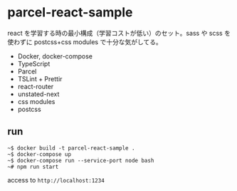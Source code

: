 # parcel-react-sample

react を学習する時の最小構成（学習コストが低い）のセット。sass や scss を使わずに postcss+css modules で十分な気がしてる。

- Docker, docker-compose
- TypeScript
- Parcel
- TSLint + Prettir
- react-router
- unstated-next
- css modules
- postcss

## run

```
~$ docker build -t parcel-react-sample .
~$ docker-compose up
~$ docker-compose run --service-port node bash
~# npm run start
```

access to `http://localhost:1234`
